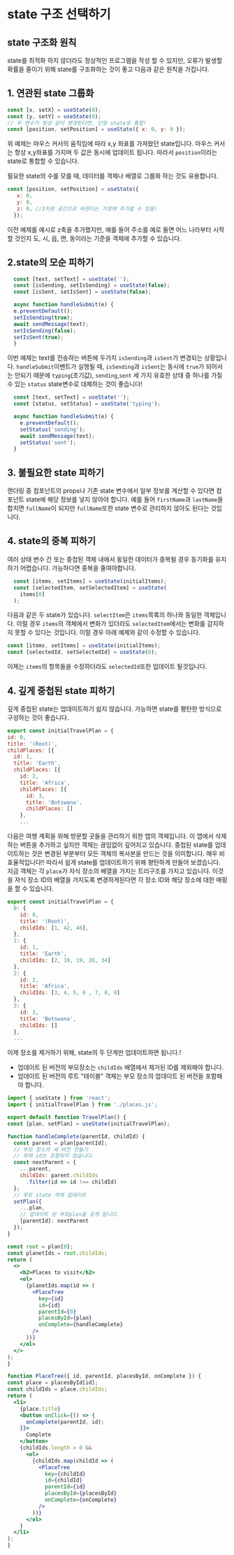 # state 구조 선택하기

## state 구조화 원칙
state를 최적화 하지 않더라도 정상적인 프로그램을 작성 할 수 있지만, 오류가 발생할 확률을 줄이기 위해 state를 구조화하는 것이 좋고 다음과 같은 원칙을 가집니다.

## 1. 연관된 state 그룹화
```jsx
const [x, setX] = useState(0);
const [y, setY] = useState(0);
// 두 변수가 항상 같이 변경된다면, 단일 state로 통합!
const [position, setPosition] = useState({ x: 0, y: 0 });
```
위 예제는 마우스 커서의 움직임에 따라 x,y 좌표를 가져왔던 state입니다. 마우스 커서는 항상 x,y좌표를 가지며 두 값은 동시에 업데이트 됩니다. 따라서 `position`이라는 state로 통합할 수 있습니다.

필요한 state의 수를 모를 때, 데이터를 객체나 배열로 그룹화 하는 것도 유용합니다.
```jsx
const [position, setPosition] = useState({
   x: 0,
   y: 0,
   z: 0, //3차원 공간으로 바뀐다는 가정에 추가할 수 있음!
  });
```
이전 예제를 예시로 z축을 추가했지만, 예를 들어 주소를 예로 들면 어느 나라부터 시작할 것인지 도, 시, 읍, 면, 동이라는 기준을 객체에 추가할 수 있습니다.


## 2.state의 모순 피하기

```jsx
  const [text, setText] = useState('');
  const [isSending, setIsSending] = useState(false);
  const [isSent, setIsSent] = useState(false);

  async function handleSubmit(e) {
  e.preventDefault();
  setIsSending(true);
  await sendMessage(text);
  setIsSending(false);
  setIsSent(true);
  }
  ```
이번 예제는 text를 전송하는 버튼에 두가지 `isSending`과 `isSent`가 변경되는 상황입니다.
`handleSubmit`이벤트가 실행될 때, `isSending`과 `isSent`는 동시에 `true`가 되어서는 안되기 때문에 `typing`(초기값), `sending`,`sent` 세 가지 유효한 상태 중 하나를 가질 수 있는 `status` state변수로 대체하는 것이 좋습니다!

```jsx
  const [text, setText] = useState('');
  const [status, setStatus] = useState('typing');

  async function handleSubmit(e) {
    e.preventDefault();
    setStatus('sending');
    await sendMessage(text);
    setStatus('sent');
  }
```
## 3. 불필요한 state 피하기

랜더링 중 컴포넌트의 props나 기존 state 변수에서 일부 정보를 계산할 수 있다면 컴포넌트 state에 해당 정보를 넣지 않아야 합니다.
예를 들어 `firstName`과 `lastName`을 합치면 `fullName`이 되지만 `fullName`또한 state 변수로 관리하지 않아도 된다는 것입니다.

## 4. state의 중복 피하기
여러 상태 변수 간 또는 중첩된 객체 내에서 동일한 데이터가 중복될 경우 동기화를 유지하기 어렵습니다. 가능하다면 중복을 줄여야합니다.
```jsx
  const [items, setItems] = useState(initialItems);
  const [selectedItem, setSelectedItem] = useState(
    items[0]
  );
  ```
  다음과 같은 두 state가 있습니다. `selectItem`은 `items`목록의 하나와 동일한 객체입니다. 이럴 경우 `items`의 객체에서 변화가 있더라도 `selectedItem`에서는 변화를 감지하지 못할 수 있다는 것입니다.
  이럴 경우 아래 예제와 같이 수정할 수 있습니다.

  ```jsx
  const [items, setItems] = useState(initialItems);
  const [selectedId, setSelectedId] = useState(0);
  ```
  이제는 `items`의 항목들을 수정하더라도 `selectedId`또한 업데이트 될것입니다.

  ## 4. 깊게 중첩된 state 피하기
  깊게 중첩된 state는 업데이트하기 쉽지 않습니다. 가능하면 state를 평탄한 방식으로 구성하는 것이 좋습니다.

  ```jsx
  export const initialTravelPlan = {
  id: 0,
  title: '(Root)',
  childPlaces: [{
    id: 1,
    title: 'Earth',
    childPlaces: [{
      id: 2,
      title: 'Africa',
      childPlaces: [{
        id: 3,
        title: 'Botswana',
        childPlaces: []
      },
      ...
```
다음은 여행 계획을 위해 방문할 곳들을 관리하기 위한 앱의 객체입니다. 이 앱에서 삭제하는 버튼을 추가하고 싶지만 객체는 끊임없이 깊어지고 있습니다. 중첩된 state를 업데이트하는 것은 변경된 부분부터 모든 객체의 복사본을 만드는 것을 의미합니다. 매우 비효율적입니다!!
따라서 쉽게 state를 업데이트하기 위해 평탄하게 만들어 보겠습니다. 지금 객체는 각 `place`가 자식 장소의 배열을 가지는 트리구조를 가지고 있습니다. 이것을 자식 장소 ID의 배열을 가지도록 변경하게된다면 각 장소 ID와 해당 장소에 대한 매핑을 할 수 있습니다.

```jsx
export const initialTravelPlan = {
  0: {
    id: 0,
    title: '(Root)',
    childIds: [1, 42, 46],
  },
  1: {
    id: 1,
    title: 'Earth',
    childIds: [2, 10, 19, 26, 34]
  },
  2: {
    id: 2,
    title: 'Africa',
    childIds: [3, 4, 5, 6 , 7, 8, 9]
  }, 
  3: {
    id: 3,
    title: 'Botswana',
    childIds: []
  },
  ...
  ```
  이제 장소를 제거하기 위해, state의 두 단계만 업데이트하면 됩니다.!
  - 업데이트 된 버전의 부모장소는 `childIds` 배열에서 제거된 ID를 제외해야 합니다.
  - 업데이트 된 버전의 루트 "테이블" 객체는 부모 장소의 업데이트 된 버전을 포함해야 합니다.

  ```jsx
  import { useState } from 'react';
import { initialTravelPlan } from './places.js';

export default function TravelPlan() {
  const [plan, setPlan] = useState(initialTravelPlan);

  function handleComplete(parentId, childId) {
    const parent = plan[parentId];
    // 부모 장소의 새 버전 만들기
    // 하위 id는 포함되지 않습니다.
    const nextParent = {
      ...parent,
      childIds: parent.childIds
        .filter(id => id !== childId)
    };
    // 루트 state 객체 업데이트
    setPlan({
      ...plan,
      // 업데이트 된 부모plan을 갖게 됩니다.
      [parentId]: nextParent
    });
  }

  const root = plan[0];
  const planetIds = root.childIds;
  return (
    <>
      <h2>Places to visit</h2>
      <ol>
        {planetIds.map(id => (
          <PlaceTree
            key={id}
            id={id}
            parentId={0}
            placesById={plan}
            onComplete={handleComplete}
          />
        ))}
      </ol>
    </>
  );
}

function PlaceTree({ id, parentId, placesById, onComplete }) {
  const place = placesById[id];
  const childIds = place.childIds;
  return (
    <li>
      {place.title}
      <button onClick={() => {
        onComplete(parentId, id);
      }}>
        Complete
      </button>
      {childIds.length > 0 &&
        <ol>
          {childIds.map(childId => (
            <PlaceTree
              key={childId}
              id={childId}
              parentId={id}
              placesById={placesById}
              onComplete={onComplete}
            />
          ))}
        </ol>
      }
    </li>
  );
}
```